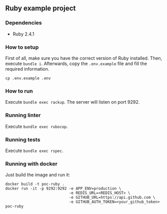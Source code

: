 ## Ruby example project

### Dependencies

- Ruby 2.4.1

### How to setup

First of all, make sure you have the correct version of Ruby installed. Then, execute `bundle i`.
Afterwards, copy the `.env.example` file and fill the required information.
```
cp .env.example .env
```

### How to run

Execute `bundle exec rackup`. The server will listen on port 9292.

### Running linter

Execute `bundle exec rubocop`.

### Running tests

Execute `bundle exec rspec`.

### Running with docker

Just build the image and run it:
```
docker build -t poc-ruby .
docker run -it -p 9292:9292 -e APP_ENV=production \
                            -e REDIS_URL=<REDIS_HOST> \
                            -e GITHUB_URL=https://api.github.com \
                            -e GITHUB_AUTH_TOKEN=<your_github_token> poc-ruby
```
